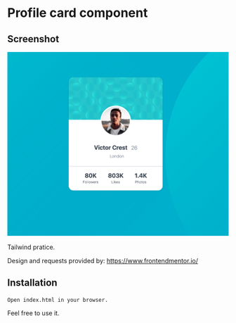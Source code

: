 # Profile card component

## Screenshot

![alt text](./img.png)


Tailwind pratice.

Design and requests provided by: https://www.frontendmentor.io/ 

## Installation


```bash
Open index.html in your browser.
```

Feel free to use it. 

